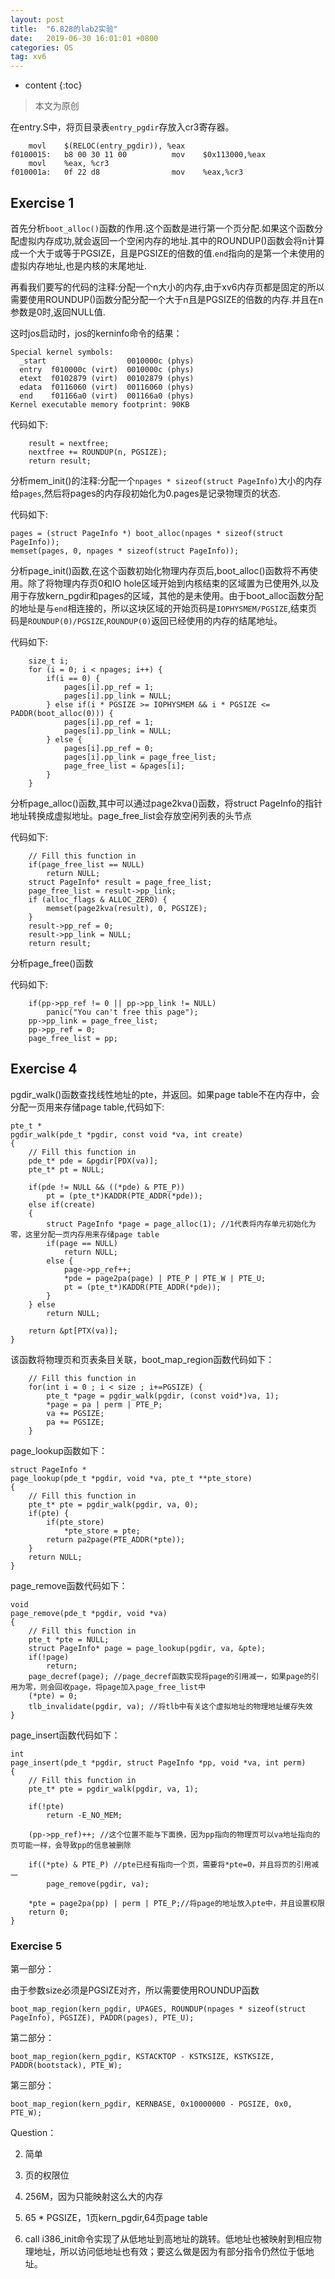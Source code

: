 ```yaml
---
layout: post
title:  "6.828的lab2实验"
date:   2019-06-30 16:01:01 +0800
categories: OS
tag: xv6
---
```


* content
{:toc}

>本文为原创

在entry.S中，将页目录表`entry_pgdir`存放入cr3寄存器。

```
	movl	$(RELOC(entry_pgdir)), %eax
f0100015:	b8 00 30 11 00       	mov    $0x113000,%eax
	movl	%eax, %cr3
f010001a:	0f 22 d8             	mov    %eax,%cr3
```

## Exercise 1

首先分析`boot_alloc()`函数的作用.这个函数是进行第一个页分配.如果这个函数分配虚拟内存成功,就会返回一个空闲内存的地址.其中的ROUNDUP()函数会将n计算成一个大于或等于PGSIZE，且是PGSIZE的倍数的值.`end`指向的是第一个未使用的虚拟内存地址,也是内核的末尾地址.

再看我们要写的代码的注释:分配一个n大小的内存,由于xv6内存页都是固定的所以需要使用ROUNDUP()函数分配分配一个大于n且是PGSIZE的倍数的内存.并且在n参数是0时,返回NULL值.

这时jos启动时，jos的kerninfo命令的结果：

```
Special kernel symbols:
  _start                  0010000c (phys)
  entry  f010000c (virt)  0010000c (phys)
  etext  f0102879 (virt)  00102879 (phys)
  edata  f0116060 (virt)  00116060 (phys)
  end    f01166a0 (virt)  001166a0 (phys)
Kernel executable memory footprint: 90KB
```

代码如下:

```
    result = nextfree;
	nextfree += ROUNDUP(n, PGSIZE);
	return result;
```

分析mem_init()的注释:分配一个`npages * sizeof(struct PageInfo)`大小的内存给`pages`,然后将pages的内存段初始化为0.pages是记录物理页的状态.

代码如下:
```
pages = (struct PageInfo *) boot_alloc(npages * sizeof(struct PageInfo));
memset(pages, 0, npages * sizeof(struct PageInfo));
```

分析page_init()函数,在这个函数初始化物理内存页后,boot_alloc()函数将不再使用。除了将物理内存页0和IO hole区域开始到内核结束的区域置为已使用外,以及用于存放kern_pgdir和pages的区域，其他的是未使用。由于boot_alloc函数分配的地址是与`end`相连接的，所以这块区域的开始页码是`IOPHYSMEM/PGSIZE`,结束页码是`ROUNDUP(0)/PGSIZE`,`ROUNDUP(0)`返回已经使用的内存的结尾地址。

代码如下:

```
	size_t i;
	for (i = 0; i < npages; i++) {
		if(i == 0) {
			pages[i].pp_ref = 1;
			pages[i].pp_link = NULL;
		} else if(i * PGSIZE >= IOPHYSMEM && i * PGSIZE <= PADDR(boot_alloc(0))) {
			pages[i].pp_ref = 1;
			pages[i].pp_link = NULL;
		} else {
			pages[i].pp_ref = 0;
			pages[i].pp_link = page_free_list;
			page_free_list = &pages[i];
		}
	}
```

分析page_alloc()函数,其中可以通过page2kva()函数，将struct PageInfo的指针地址转换成虚拟地址。page_free_list会存放空闲列表的头节点

代码如下:

```
	// Fill this function in
	if(page_free_list == NULL)
	    return NULL;
	struct PageInfo* result = page_free_list;
	page_free_list = result->pp_link;
	if (alloc_flags & ALLOC_ZERO) {
		memset(page2kva(result), 0, PGSIZE);
	}
	result->pp_ref = 0;
	result->pp_link = NULL;
	return result;
```

分析page_free()函数

代码如下:

```
	if(pp->pp_ref != 0 || pp->pp_link != NULL)
	    panic("You can't free this page");
	pp->pp_link = page_free_list;
	pp->pp_ref = 0;
	page_free_list = pp;
```

## Exercise 4

pgdir_walk()函数查找线性地址的pte，并返回。如果page table不在内存中，会分配一页用来存储page table,代码如下:

```
pte_t *
pgdir_walk(pde_t *pgdir, const void *va, int create)
{
	// Fill this function in
	pde_t* pde = &pgdir[PDX(va)];
	pte_t* pt = NULL;
	    
	if(pde != NULL && ((*pde) & PTE_P))
		pt = (pte_t*)KADDR(PTE_ADDR(*pde));
	else if(create)
	{
		struct PageInfo *page = page_alloc(1); //1代表将内存单元初始化为零，这里分配一页内存用来存储page table
		if(page == NULL)
		    return NULL;
		else {
			page->pp_ref++;
			*pde = page2pa(page) | PTE_P | PTE_W | PTE_U;
			pt = (pte_t*)KADDR(PTE_ADDR(*pde));
		}
	} else
		return NULL;
	
	return &pt[PTX(va)];
}
```

该函数将物理页和页表条目关联，boot_map_region函数代码如下：

```
	// Fill this function in
	for(int i = 0 ; i < size ; i+=PGSIZE) {
		pte_t *page = pgdir_walk(pgdir, (const void*)va, 1);
		*page = pa | perm | PTE_P;
		va += PGSIZE;
		pa += PGSIZE;
	}
```

page_lookup函数如下：

```
struct PageInfo *
page_lookup(pde_t *pgdir, void *va, pte_t **pte_store)
{
	// Fill this function in
	pte_t* pte = pgdir_walk(pgdir, va, 0);
	if(pte) {
		if(pte_store)
		    *pte_store = pte;
		return pa2page(PTE_ADDR(*pte));
	}
	return NULL;
}
```

page_remove函数代码如下：

```
void
page_remove(pde_t *pgdir, void *va)
{
	// Fill this function in
	pte_t *pte = NULL;
	struct PageInfo* page = page_lookup(pgdir, va, &pte);
	if(!page)
	    return;
	page_decref(page); //page_decref函数实现将page的引用减一，如果page的引用为零，则会回收page，将page加入page_free_list中
	(*pte) = 0;
	tlb_invalidate(pgdir, va); //将tlb中有关这个虚拟地址的物理地址缓存失效
}
```

page_insert函数代码如下：

```
int
page_insert(pde_t *pgdir, struct PageInfo *pp, void *va, int perm)
{
	// Fill this function in
	pte_t* pte = pgdir_walk(pgdir, va, 1);
	
	if(!pte)
	    return -E_NO_MEM;
	
	(pp->pp_ref)++; //这个位置不能与下面换，因为pp指向的物理页可以va地址指向的页可能一样，会导致pp的信息被删除

	if((*pte) & PTE_P) //pte已经有指向一个页，需要将*pte=0，并且将页的引用减一
		page_remove(pgdir, va);
	
	*pte = page2pa(pp) | perm | PTE_P;//将page的地址放入pte中，并且设置权限
	return 0;
}
```

### Exercise 5

第一部分：

由于参数size必须是PGSIZE对齐，所以需要使用ROUNDUP函数

```
boot_map_region(kern_pgdir, UPAGES, ROUNDUP(npages * sizeof(struct PageInfo), PGSIZE), PADDR(pages), PTE_U);
```

第二部分：

```
boot_map_region(kern_pgdir, KSTACKTOP - KSTKSIZE, KSTKSIZE, PADDR(bootstack), PTE_W);
```

第三部分：

```
boot_map_region(kern_pgdir, KERNBASE, 0x10000000 - PGSIZE, 0x0, PTE_W);
```

Question：

2. 简单

3. 页的权限位

4. 256M，因为只能映射这么大的内存

5. 65 * PGSIZE，1页kern_pgdir,64页page table

6. call i386_init命令实现了从低地址到高地址的跳转。低地址也被映射到相应物理地址，所以访问低地址也有效；要这么做是因为有部分指令仍然位于低地址。